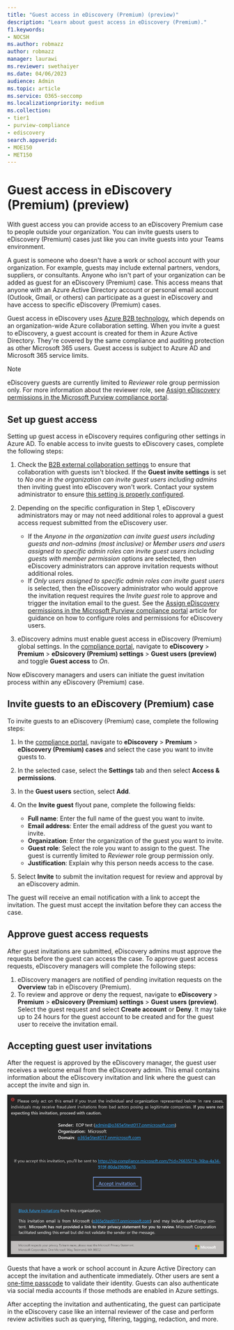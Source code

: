 ```yaml
---
title: "Guest access in eDiscovery (Premium) (preview)"
description: "Learn about guest access in eDiscovery (Premium)."
f1.keywords:
- NOCSH
ms.author: robmazz
author: robmazz
manager: laurawi
ms.reviewer: swethaiyer
ms.date: 04/06/2023
audience: Admin
ms.topic: article
ms.service: O365-seccomp
ms.localizationpriority: medium
ms.collection:
- tier1
- purview-compliance
- ediscovery
search.appverid: 
- MOE150
- MET150
---
```


# Guest access in eDiscovery (Premium) (preview)

With guest access you can provide access to an eDiscovery Premium case to people outside your organization. You can invite guests users to eDiscovery (Premium) cases just like you can invite guests into your Teams environment.

A guest is someone who doesn't have a work or school account with your organization. For example, guests may include external partners, vendors, suppliers, or consultants. Anyone who isn't part of your organization can be added as guest for an eDiscovery (Premium) case. This access means that anyone with an Azure Active Directory account or personal email account (Outlook, Gmail, or others) can participate as a guest in eDiscovery and have access to specific eDiscovery (Premium) cases.

Guest access in eDiscovery uses [Azure B2B technology](/azure/active-directory/external-identities/what-is-b2b), which depends on an organization-wide Azure collaboration setting. When you invite a guest to eDiscovery, a guest account is created for them in Azure Active Directory. They're covered by the same compliance and auditing protection as other Microsoft 365 users. Guest access is subject to Azure AD and Microsoft 365 service limits.

> [!NOTE]
> eDiscovery guests are currently limited to *Reviewer* role group permission only. For more information about the reviewer role, see [Assign eDiscovery permissions in the Microsoft Purview compliance portal](/microsoft-365/compliance/ediscovery-assign-permissions#rbac-roles-related-to-ediscovery).

## Set up guest access

Setting up guest access in eDiscovery requires configuring other settings in Azure AD. To enable access to invite guests to eDiscovery cases, complete the following steps:

1. Check the [B2B external collaboration settings](/microsoft-365/solutions/collaborate-as-team#azure-external-collaboration-settings) to ensure that collaboration with guests isn't blocked. If the **Guest invite settings** is set to *No one in the organization can invite guest users including admins* then inviting guest into eDiscovery won't work. Contact your system administrator to ensure [this setting is properly configured](/azure/active-directory/external-identities/external-collaboration-settings-configure).

2. Depending on the specific configuration in Step 1, eDiscovery administrators may or may not need additional roles to approval a guest access request submitted from the eDiscovery user.

    - If the *Anyone in the organization can invite guest users including guests and non-admins (most inclusive)* or *Member users and users assigned to specific admin roles can invite guest users including guests with member permission* options are selected, then eDiscovery administrators can approve invitation requests without additional roles.
    - If *Only users assigned to specific admin roles can invite guest users* is selected, then the eDiscovery administrator who would approve the invitation request requires the *Invite guest* role to approve and trigger the invitation email to the guest. See the [Assign eDiscovery permissions in the Microsoft Purview compliance portal](/microsoft-365/compliance/ediscovery-assign-permissions) article for guidance on how to configure roles and permissions for eDiscovery users.

3. eDiscovery admins must enable guest access in eDiscovery (Premium) global settings. In the [compliance portal](https://compliance.microsoft.com), navigate to **eDiscovery** > **Premium** > **eDsicovery (Premium) settings** > **Guest users (preview)** and toggle **Guest access** to *On*.

Now eDiscovery managers and users can initiate the guest invitation process within any eDiscovery (Premium) case.

## Invite guests to an eDiscovery (Premium) case

To invite guests to an eDiscovery (Premium) case, complete the following steps:

1. In the [compliance portal](https://compliance.microsoft.com), navigate to **eDiscovery** > **Premium** > **eDiscovery (Premium) cases** and select the case you want to invite guests to.
2. In the selected case, select the **Settings** tab and then select **Access & permissions**.
3. In the **Guest users** section, select **Add**.
4. On the **Invite guest** flyout pane, complete the following fields:

    - **Full name**: Enter the full name of the guest you want to invite.
    - **Email address**: Enter the email address of the guest you want to invite.
    - **Organization**: Enter the organization of the guest you want to invite.
    - **Guest role**: Select the role you want to assign to the guest. The guest is currently limited to *Reviewer* role group permission only.
    - **Justification**: Explain why this person needs access to the case.
5. Select **Invite** to submit the invitation request for review and approval by an eDiscovery admin.

The guest will receive an email notification with a link to accept the invitation. The guest must accept the invitation before they can access the case.

## Approve guest access requests

After guest invitations are submitted, eDiscovery admins must approve the requests before the guest can access the case. To approve guest access requests, eDiscovery managers will complete the following steps:

1. eDiscovery managers are notified of pending invitation requests on the **Overview** tab in eDiscovery (Premium).
2. To review and approve or deny the request, navigate to **eDiscovery** > **Premium** > **eDsicovery (Premium) settings** > **Guest users (preview)**. Select the guest request and select **Create account** or **Deny**. It may take up to 24 hours for the guest account to be created and for the guest user to receive the invitation email.

## Accepting guest user invitations

After the request is approved by the eDiscovery manager, the guest user receives a welcome email from the eDiscovery admin. This email contains information about the eDiscovery invitation and link where the guest can accept the invite and sign in.

![Email invitation for guest access to an eDiscvoery (Premium case).](..\media\ediscovery-guest-user-invite-email.png) 

Guests that have a work or school account in Azure Active Directory can accept the invitation and authenticate immediately. Other users are sent a [one-time passcode](/azure/active-directory/external-identities/one-time-passcode) to validate their identity. Guests can also authenticate via social media accounts if those methods are enabled in Azure settings.

After accepting the invitation and authenticating, the guest can participate in the eDiscovery case like an internal reviewer of the case and perform review activities such as querying, filtering, tagging, redaction, and more.
